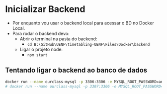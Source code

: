 # Inicializar Backend

- Por enquanto vou usar o backend local para acessar o BD no Docker Local.
- Para rodar o backend devo:
  - Abrir o terminal na pasta do backend:
    - `cd B:\GitHub\UENF\timetabling-UENF\Files\Docker\backend`
  - Ligar o projeto node:
    - `npm start`

## Tentando ligar o backend ao banco de dados

```bash
docker run --name ourclass-mysql -p 3306:3306 -e MYSQL_ROOT_PASSWORD=annabell -e MYSQL_USER=tang -e MYSQL_PASSWORD=annabell -e MYSQL_DATABASE=OurClassDB -v OurClass_Volume:/var/lib/mysql -d mysql/mysql-server:latest
# docker run --name ourclass-mysql -p 3307:3306 -e MYSQL_ROOT_PASSWORD=annabell -e MYSQL_USER=tang -e MYSQL_PASSWORD=annabell -e MYSQL_DATABASE=OurClassDB -v OurClass_Volume:/var/lib/mysql -d mysql/mysql-server:latest
```
